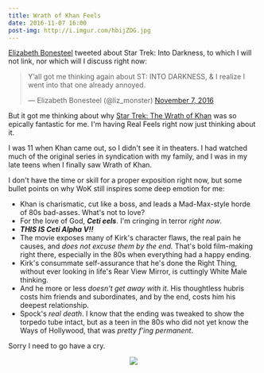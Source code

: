 ```yaml
---
title: Wrath of Khan Feels
date: 2016-11-07 16:00
post-img: http://i.imgur.com/hbijZDG.jpg
---
```


[Elizabeth Bonesteel](https://twitter.com/liz_monster) tweeted about Star Trek: Into Darkness, to which I will not link, nor which will I discuss right now:

<blockquote class="twitter-tweet" data-lang="en"><p lang="en" dir="ltr">Y’all got me thinking again about ST: INTO DARKNESS, &amp; I realize I went into that one already annoyed.</p>&mdash; Elizabeth Bonesteel (@liz_monster) <a href="https://twitter.com/liz_monster/status/795762490701447168">November 7, 2016</a></blockquote> <script async src="//platform.twitter.com/widgets.js" charset="utf-8"></script>

But it got me thinking about why [Star Trek: The Wrath of Khan](http://www.imdb.com/title/tt0084726/) was so epically fantastic for me. I'm having Real Feels right now just thinking about it.

I was 11 when Khan came out, so I didn't see it in theaters. I had watched much of the original series in syndication with my family, and I was in my late teens when I finally saw Wrath of Khan.

I don't have the time or skill for a proper exposition right now, but some bullet points on why WoK still inspires some deep emotion for me:

- Khan is charismatic, cut like a boss, and leads a Mad-Max-style horde of 80s bad-asses. What's not to love?
- For the love of God, ***Ceti eels***. I'm cringing in terror *right now*.
- ***THIS IS Ceti Alpha V!!***
- The movie exposes many of Kirk's character flaws, the real pain he causes, and *does not excuse them by the end.* That's bold film-making right there, especially in the 80s when everything had a happy ending.
- Kirk's consummate self-assurance that he's done the Right Thing, without ever looking in life's Rear View Mirror, is cuttingly White Male thinking.
- And he more or less *doesn't get away with it*. His thoughtless hubris costs him friends and subordinates, and by the end, costs him his deepest relationship.
- Spock's *real death*. I know that the ending was tweaked to show the torpedo tube intact, but as a teen in the 80s who did not yet know the Ways of Hollywood, that was *pretty f'ing permanent*.

Sorry I need to go have a cry.

<span style="display:block; text-align:center">![](http://i.imgur.com/hbijZDG.jpg)</span>